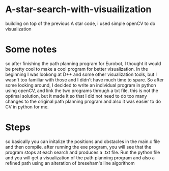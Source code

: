 # A-star-search-with-visuailization
building on top of the previous A star code, i used simple openCV to do visualization

# Some notes
so after finishing the path planning program for Eurobot, I thought it would be pretty cool to make a cool program for better visualization.
 In the beginning I was lookong at D++ and some other visualization tools, but I wasn't too familiar with those and I didn't have much time to spare. 
 So after some looking around, I decided to write an individual program in python using openCV, and link the two programs through a txt file.
 this is not the optimal solution, but it made it so that I did not need to do too many changes to the original path planning program and also it was easier to do CV in python for  me.

# Steps
so basically you can initalize the positions and obstacles in the main.c file and then compile. after running the exe program, you will see that the program stops at each search and produces a .txt file. Run the python file and you will get a visualization of the path planning program and also a refined path using an alteration of breseham's line algorithom
